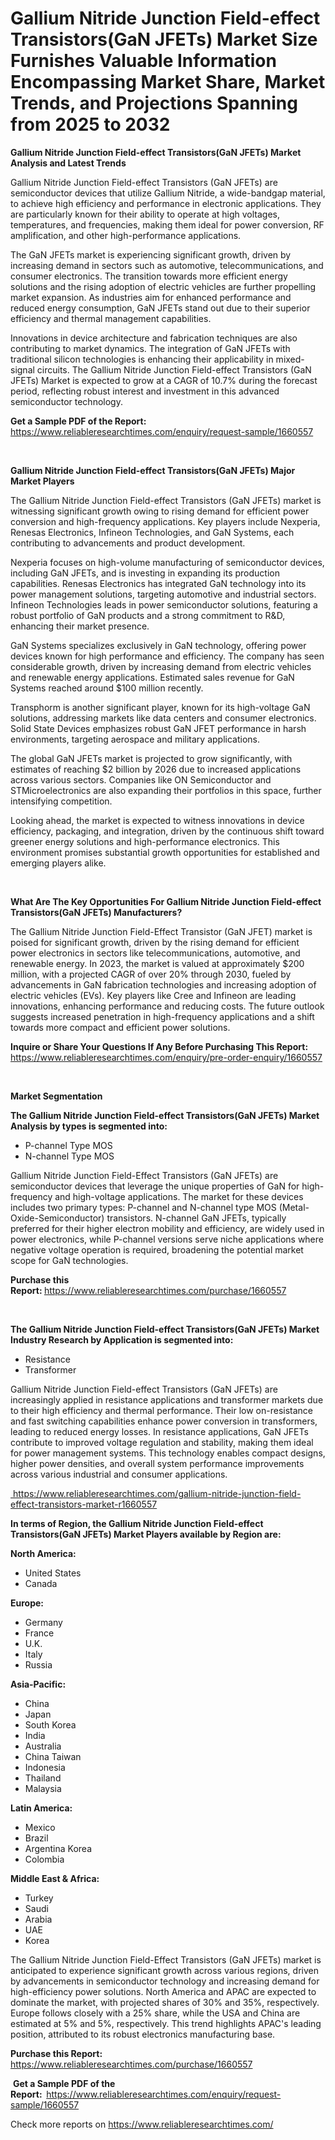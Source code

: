 <p><h1>Gallium Nitride Junction Field-effect Transistors(GaN JFETs) Market Size Furnishes Valuable Information Encompassing Market Share, Market Trends, and Projections Spanning from 2025 to 2032</h1></p><p><strong>Gallium Nitride Junction Field-effect Transistors(GaN JFETs) Market Analysis and Latest Trends</strong></p>
<p><p>Gallium Nitride Junction Field-effect Transistors (GaN JFETs) are semiconductor devices that utilize Gallium Nitride, a wide-bandgap material, to achieve high efficiency and performance in electronic applications. They are particularly known for their ability to operate at high voltages, temperatures, and frequencies, making them ideal for power conversion, RF amplification, and other high-performance applications.</p><p>The GaN JFETs market is experiencing significant growth, driven by increasing demand in sectors such as automotive, telecommunications, and consumer electronics. The transition towards more efficient energy solutions and the rising adoption of electric vehicles are further propelling market expansion. As industries aim for enhanced performance and reduced energy consumption, GaN JFETs stand out due to their superior efficiency and thermal management capabilities.</p><p>Innovations in device architecture and fabrication techniques are also contributing to market dynamics. The integration of GaN JFETs with traditional silicon technologies is enhancing their applicability in mixed-signal circuits. The Gallium Nitride Junction Field-effect Transistors (GaN JFETs) Market is expected to grow at a CAGR of 10.7% during the forecast period, reflecting robust interest and investment in this advanced semiconductor technology.</p></p>
<p><strong>Get a Sample PDF of the Report:&nbsp;</strong> <a href="https://www.reliableresearchtimes.com/enquiry/request-sample/1660557?utm_campaign=2007&utm_medium=2&utm_source=Github&utm_content=ia&utm_term=17012025&utm_id=gallium-nitride-junction-field-effect-transistorsgan-jfets">https://www.reliableresearchtimes.com/enquiry/request-sample/1660557</a></p>
<p>&nbsp;</p>
<p><strong>Gallium Nitride Junction Field-effect Transistors(GaN JFETs) Major Market Players</strong></p>
<p><p>The Gallium Nitride Junction Field-effect Transistors (GaN JFETs) market is witnessing significant growth owing to rising demand for efficient power conversion and high-frequency applications. Key players include Nexperia, Renesas Electronics, Infineon Technologies, and GaN Systems, each contributing to advancements and product development.</p><p>Nexperia focuses on high-volume manufacturing of semiconductor devices, including GaN JFETs, and is investing in expanding its production capabilities. Renesas Electronics has integrated GaN technology into its power management solutions, targeting automotive and industrial sectors. Infineon Technologies leads in power semiconductor solutions, featuring a robust portfolio of GaN products and a strong commitment to R&D, enhancing their market presence.</p><p>GaN Systems specializes exclusively in GaN technology, offering power devices known for high performance and efficiency. The company has seen considerable growth, driven by increasing demand from electric vehicles and renewable energy applications. Estimated sales revenue for GaN Systems reached around $100 million recently.</p><p>Transphorm is another significant player, known for its high-voltage GaN solutions, addressing markets like data centers and consumer electronics. Solid State Devices emphasizes robust GaN JFET performance in harsh environments, targeting aerospace and military applications.</p><p>The global GaN JFETs market is projected to grow significantly, with estimates of reaching $2 billion by 2026 due to increased applications across various sectors. Companies like ON Semiconductor and STMicroelectronics are also expanding their portfolios in this space, further intensifying competition.</p><p>Looking ahead, the market is expected to witness innovations in device efficiency, packaging, and integration, driven by the continuous shift toward greener energy solutions and high-performance electronics. This environment promises substantial growth opportunities for established and emerging players alike.</p></p>
<p>&nbsp;</p>
<p><strong>What Are The Key Opportunities For Gallium Nitride Junction Field-effect Transistors(GaN JFETs) Manufacturers?</strong></p>
<p><p>The Gallium Nitride Junction Field-Effect Transistor (GaN JFET) market is poised for significant growth, driven by the rising demand for efficient power electronics in sectors like telecommunications, automotive, and renewable energy. In 2023, the market is valued at approximately $200 million, with a projected CAGR of over 20% through 2030, fueled by advancements in GaN fabrication technologies and increasing adoption of electric vehicles (EVs). Key players like Cree and Infineon are leading innovations, enhancing performance and reducing costs. The future outlook suggests increased penetration in high-frequency applications and a shift towards more compact and efficient power solutions.</p></p>
<p><strong>Inquire or Share Your Questions If Any Before Purchasing This Report:</strong> <a href="https://www.reliableresearchtimes.com/enquiry/pre-order-enquiry/1660557?utm_campaign=2007&utm_medium=2&utm_source=Github&utm_content=ia&utm_term=17012025&utm_id=gallium-nitride-junction-field-effect-transistorsgan-jfets">https://www.reliableresearchtimes.com/enquiry/pre-order-enquiry/1660557</a></p>
<p>&nbsp;</p>
<p><strong>Market Segmentation</strong></p>
<p><strong>The Gallium Nitride Junction Field-effect Transistors(GaN JFETs) Market Analysis by types is segmented into:</strong></p>
<p><ul><li>P-channel Type MOS</li><li>N-channel Type MOS</li></ul></p>
<p><p>Gallium Nitride Junction Field-Effect Transistors (GaN JFETs) are semiconductor devices that leverage the unique properties of GaN for high-frequency and high-voltage applications. The market for these devices includes two primary types: P-channel and N-channel type MOS (Metal-Oxide-Semiconductor) transistors. N-channel GaN JFETs, typically preferred for their higher electron mobility and efficiency, are widely used in power electronics, while P-channel versions serve niche applications where negative voltage operation is required, broadening the potential market scope for GaN technologies.</p></p>
<p><strong>Purchase this Report:&nbsp;</strong><a href="https://www.reliableresearchtimes.com/purchase/1660557?utm_campaign=2007&utm_medium=2&utm_source=Github&utm_content=ia&utm_term=17012025&utm_id=gallium-nitride-junction-field-effect-transistorsgan-jfets">https://www.reliableresearchtimes.com/purchase/1660557</a></p>
<p>&nbsp;</p>
<p><strong>The Gallium Nitride Junction Field-effect Transistors(GaN JFETs) Market Industry Research by Application is segmented into:</strong></p>
<p><ul><li>Resistance</li><li>Transformer</li></ul></p>
<p><p>Gallium Nitride Junction Field-effect Transistors (GaN JFETs) are increasingly applied in resistance applications and transformer markets due to their high efficiency and thermal performance. Their low on-resistance and fast switching capabilities enhance power conversion in transformers, leading to reduced energy losses. In resistance applications, GaN JFETs contribute to improved voltage regulation and stability, making them ideal for power management systems. This technology enables compact designs, higher power densities, and overall system performance improvements across various industrial and consumer applications.</p></p>
<p><a href="https://www.reliableresearchtimes.com/gallium-nitride-junction-field-effect-transistors-market-r1660557?utm_campaign=2007&utm_medium=2&utm_source=Github&utm_content=ia&utm_term=17012025&utm_id=gallium-nitride-junction-field-effect-transistorsgan-jfets">&nbsp;https://www.reliableresearchtimes.com/gallium-nitride-junction-field-effect-transistors-market-r1660557</a></p>
<p><strong>In terms of Region, the Gallium Nitride Junction Field-effect Transistors(GaN JFETs) Market Players available by Region are:</strong></p>
<p>
    <p> <strong> North America: </strong>
        <ul>
            <li>United States</li>
            <li>Canada</li>
        </ul>
        </p> 
    <p> <strong> Europe: </strong>
        <ul>
            <li>Germany</li>
            <li>France</li>
            <li>U.K.</li>
            <li>Italy</li>
            <li>Russia</li>
        </ul>
        </p> 
    <p> <strong> Asia-Pacific: </strong>
        <ul>
            <li>China</li>
            <li>Japan</li>
            <li>South Korea</li>
            <li>India</li>
            <li>Australia</li>
            <li>China Taiwan</li>
            <li>Indonesia</li>
            <li>Thailand</li>
            <li>Malaysia</li>
        </ul>
        </p> 
    <p> <strong> Latin America: </strong>
        <ul>
            <li>Mexico</li>
            <li>Brazil</li>
            <li>Argentina Korea</li>
            <li>Colombia</li>
        </ul>
        </p> 
    <p> <strong> Middle East & Africa: </strong>
        <ul>
            <li>Turkey</li>
            <li>Saudi</li>
            <li>Arabia</li>
            <li>UAE</li>
            <li>Korea</li>
        </ul>
    </p>
    </p>
<p><p>The Gallium Nitride Junction Field-Effect Transistors (GaN JFETs) market is anticipated to experience significant growth across various regions, driven by advancements in semiconductor technology and increasing demand for high-efficiency power solutions. North America and APAC are expected to dominate the market, with projected shares of 30% and 35%, respectively. Europe follows closely with a 25% share, while the USA and China are estimated at 5% and 5%, respectively. This trend highlights APAC's leading position, attributed to its robust electronics manufacturing base.</p></p>
<p><strong>Purchase this Report: </strong><a href="https://www.reliableresearchtimes.com/purchase/1660557?utm_campaign=2007&utm_medium=2&utm_source=Github&utm_content=ia&utm_term=17012025&utm_id=gallium-nitride-junction-field-effect-transistorsgan-jfets">https://www.reliableresearchtimes.com/purchase/1660557</a></p>
<p>&nbsp;<strong>Get a Sample PDF of the Report:&nbsp;&nbsp;</strong><a href="https://www.reliableresearchtimes.com/enquiry/request-sample/1660557?utm_campaign=2007&utm_medium=2&utm_source=Github&utm_content=ia&utm_term=17012025&utm_id=gallium-nitride-junction-field-effect-transistorsgan-jfets">https://www.reliableresearchtimes.com/enquiry/request-sample/1660557</a></p>
<p><strong></strong></p>
<p>Check more reports on <a href="https://www.reliableresearchtimes.com/?utm_campaign=2007&utm_medium=2&utm_source=Github&utm_content=ia&utm_term=17012025&utm_id=gallium-nitride-junction-field-effect-transistorsgan-jfets">https://www.reliableresearchtimes.com/</a></p>